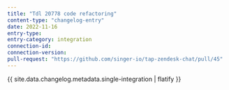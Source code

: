 ```yaml
---
title: "Tdl 20778 code refactoring"
content-type: "changelog-entry"
date: 2022-11-16
entry-type: 
entry-category: integration
connection-id: 
connection-version: 
pull-request: "https://github.com/singer-io/tap-zendesk-chat/pull/45"
---
```

{{ site.data.changelog.metadata.single-integration | flatify }}
